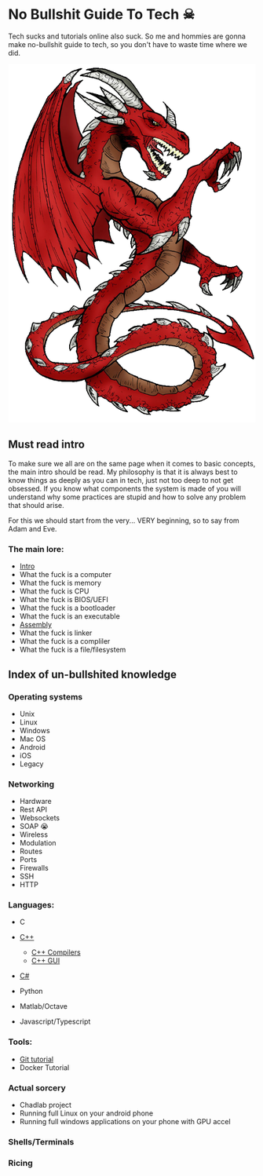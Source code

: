 # No Bullshit Guide To Tech ☠

Tech sucks and tutorials online also suck. So me and hommies are gonna make no-bullshit guide to tech, so you don't have to waste time where we did.


![](assets/20230821_020843_dragon.png)

## Must read intro

To make sure we all are on the same page when it comes to basic concepts, the main intro should be read. My philosophy is that it is always best to know things as deeply as you can in tech, just not too deep to not get obsessed. If you know what components the system is made of you will understand why some practices are stupid and how to solve any problem that should arise.

For this we should start from the very... VERY beginning, so to say from Adam and Eve.

### The main lore:

* [Intro](Intro/MAIN.md)
* What the fuck is a computer
* What the fuck is memory
* What the fuck is CPU
* What the fuck is BIOS/UEFI
* What the fuck is a bootloader
* What the fuck is an executable
* [Assembly](Assembly/MAIN.md)
* What the fuck is linker
* What the fuck is a compliler
* What the fuck is a file/filesystem

## Index of un-bullshited knowledge

### Operating systems

* Unix
* Linux
* Windows
* Mac OS
* Android
* iOS
* Legacy

### Networking

* Hardware
* Rest API
* Websockets
* SOAP 😭
* Wireless
* Modulation
* Routes
* Ports
* Firewalls
* SSH
* HTTP

### Languages:

* C
* [C++](Cpp/MAIN.md)

  * [C++ Compilers](Cpp/compilers.md)
  * [C++ GUI](Cpp/guis.md)
* [C#](CSharp/MAIN.md)
* Python
* Matlab/Octave
* Javascript/Typescript

### Tools:

* [Git tutorial](GIT/MAIN.md)
* Docker Tutorial

### Actual sorcery

* Chadlab project
* Running full Linux on your android phone
* Running full windows applications on your phone with GPU accel

### Shells/Terminals

### Ricing
